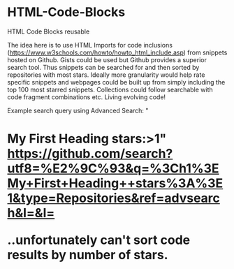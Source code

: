 # HTML-Code-Blocks
HTML Code Blocks reusable

The idea here is to use HTML Imports for code inclusions (https://www.w3schools.com/howto/howto_html_include.asp) from snippets hosted on Github. Gists could be used but Github provides a superior search tool. Thus snippets can be searched for and then sorted by repositories with most stars. Ideally more granularity would help rate specific snippets and webpages could be built up from simply including the top 100 most starred snippets. Collections could follow searchable with code fragment combinations etc. Living evolving code!

Example search query using Advanced Search:
"<h1>My First Heading  stars:>1"
https://github.com/search?utf8=%E2%9C%93&q=%3Ch1%3EMy+First+Heading++stars%3A%3E1&type=Repositories&ref=advsearch&l=&l=

..unfortunately can't sort code results by number of stars.
